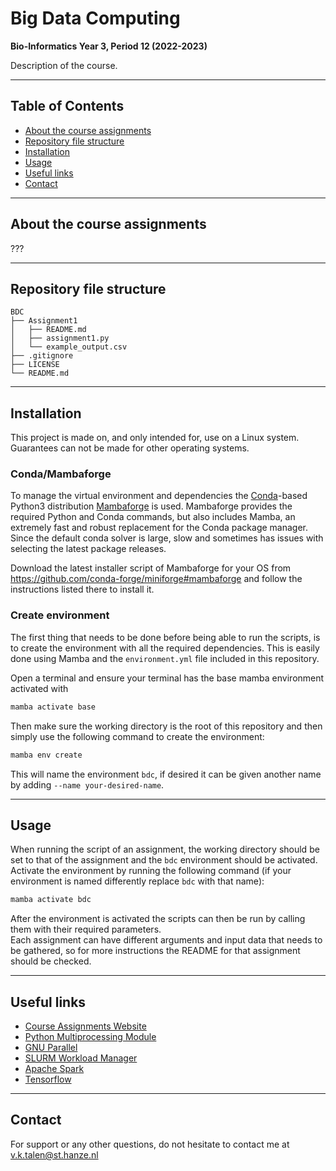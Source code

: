 # Big Data Computing
**Bio-Informatics Year 3, Period 12 (2022-2023)**

Description of the course.


---
## Table of Contents
- [About the course assignments](#about-the-course-assignments)
- [Repository file structure](#repository-file-structure)
- [Installation](#installation)
- [Usage](#usage)
- [Useful links](#useful-links)
- [Contact](#contact)


---
## About the course assignments
???


---
## Repository file structure
```
BDC
├── Assignment1
│   ├── README.md
│   ├── assignment1.py
│   └── example_output.csv
├── .gitignore
├── LICENSE
└── README.md
```


---
## Installation
This project is made on, and only intended for, use on a Linux system. Guarantees can not be made for other operating systems.

### Conda/Mambaforge
To manage the virtual environment and dependencies the [Conda](https://conda.io/)-based Python3 distribution [Mambaforge](https://github.com/conda-forge/miniforge#mambaforge) is used.
Mambaforge provides the required Python and Conda commands, but also includes Mamba, an extremely fast and robust replacement for the Conda package manager. 
Since the default conda solver is large, slow and sometimes has issues with selecting the latest package releases.

Download the latest installer script of Mambaforge for your OS from https://github.com/conda-forge/miniforge#mambaforge and follow the instructions listed there to install it.

### Create environment
The first thing that needs to be done before being able to run the scripts, is to create the environment with all the required dependencies. 
This is easily done using Mamba and the `environment.yml` file included in this repository.

Open a terminal and ensure your terminal has the base mamba environment activated with
```bash
mamba activate base
```
Then make sure the working directory is the root of this repository and then simply use the following command to create the environment:
```bash
mamba env create
```
This will name the environment `bdc`, if desired it can be given another name by adding `--name your-desired-name`.


---
## Usage
When running the script of an assignment, the working directory should be set to that of the assignment and the `bdc` environment should be activated.
Activate the environment by running the following command (if your environment is named differently replace `bdc` with that name):
```bash
mamba activate bdc
```
After the environment is activated the scripts can then be run by calling them with their required parameters.  
Each assignment can have different arguments and input data that needs to be gathered, so for more instructions the README for that assignment should be checked.


---
## Useful links
* [Course Assignments Website](https://bioinf.nl/~martijn/BDC/BDC.html)  
* [Python Multiprocessing Module](https://docs.python.org/3.8/library/multiprocessing.html)  
* [GNU Parallel](https://www.gnu.org/software/parallel/)  
* [SLURM Workload Manager](https://slurm.schedmd.com/overview.html)  
* [Apache Spark](https://spark.apache.org/)  
* [Tensorflow](https://www.tensorflow.org/)  


---
## Contact
For support or any other questions, do not hesitate to contact me at v.k.talen@st.hanze.nl
